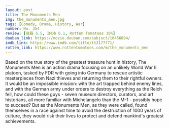 ```yaml
---
layout: post 
title: The Monuments Men
img: the_monuments_men.jpg
tags: [Comedy, Drama, History, War]
number: No. 354
review: [豆瓣 5.5, IMDb 6.1, Rotten Tomatoes 30%]
douban_link: https://movie.douban.com/subject/10456894/
imdb_link: https://www.imdb.com/title/tt2177771/
rotten_link: https://www.rottentomatoes.com/m/the_monuments_men
---
```


Based on the true story of the greatest treasure hunt in history, The Monuments Men is an action drama focusing on an unlikely World War II platoon, tasked by FDR with going into Germany to rescue artistic masterpieces from Nazi thieves and returning them to their rightful owners. It would be an impossible mission: with the art trapped behind enemy lines, and with the German army under orders to destroy everything as the Reich fell, how could these guys - seven museum directors, curators, and art historians, all more familiar with Michelangelo than the M-1 - possibly hope to succeed? But as the Monuments Men, as they were called, found themselves in a race against time to avoid the destruction of 1000 years of culture, they would risk their lives to protect and defend mankind's greatest achievements.